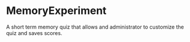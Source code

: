 # MemoryExperiment
A short term memory quiz that allows and administrator to customize the quiz and saves scores.
